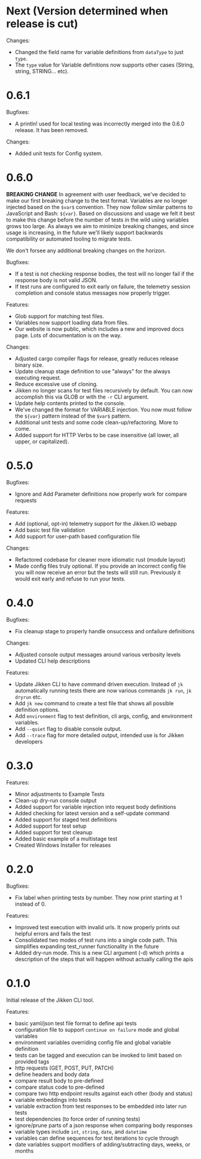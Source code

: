 Next (Version determined when release is cut)
=====

Changes:
* Changed the field name for variable definitions from `dataType` to just `type`.
* The `type` value for Variable definitions now supports other cases (String, string, STRING... etc).

0.6.1
=====

Bugfixes:
* A println! used for local testing was incorrectly merged into the 0.6.0 release. It has been removed.

Changes:
* Added unit tests for Config system.

0.6.0
=====

**BREAKING CHANGE**
In agreement with user feedback, we've decided to make our first breaking change to the test format.
Variables are no longer injected based on the `$var$` convention. They now follow similar
patterns to JavaScript and Bash: `${var}`. Based on discussions and usage we felt it best
to make this change before the number of tests in the wild using variables grows too large.
As always we aim to minimize breaking changes, and since usage is increasing, in the future we'll
likely support backwards compatibility or automated tooling to migrate tests.

We don't forsee any additional breaking changes on the horizon. 

Bugfixes:
* If a test is not checking response bodies, the test will no longer fail if the response body is not valid JSON.
* If test runs are configured to exit early on failure, the telemetry session completion and console status messages now properly trigger.

Features:
* Glob support for matching test files.
* Variables now support loading data from files.
* Our website is now public, which includes a new and improved docs page. Lots of documentation is on the way.

Changes:
* Adjusted cargo compiler flags for release, greatly reduces release binary size.
* Update cleanup stage definition to use "always" for the always executing request.
* Reduce excessive use of cloning.
* Jikken no longer scans for test files recursively by default. You can now accomplish this via GLOB or with the `-r` CLI argument.
* Update help contents printed to the console.
* We've changed the format for VARIABLE injection. You now must follow the `${var}` pattern instead of the `$var$` pattern.
* Additional unit tests and some code clean-up/refactoring. More to come.
* Added support for HTTP Verbs to be case insensitive (all lower, all upper, or capitalized).

0.5.0
=====

Bugfixes:
* Ignore and Add Parameter definitions now properly work for compare requests

Features:
* Add (optional, opt-in) telemetry support for the Jikken.IO webapp
* Add basic test file validation
* Add support for user-path based configuration file

Changes:
* Refactored codebase for cleaner more idiomatic rust (module layout)
* Made config files truly optional. If you provide an incorrect config file you will now receive an error but the tests will still run. Previously it would exit early and refuse to run your tests.

0.4.0
=====

Bugfixes:
* Fix cleanup stage to properly handle onsuccess and onfailure definitions

Changes:
* Adjusted console output messages around various verbosity levels
* Updated CLI help descriptions

Features:
* Update Jikken CLI to have command driven execution. Instead of `jk` automatically running tests there are now various commands `jk run`, `jk dryrun` etc.
* Add `jk new` command to create a test file that shows all possible definition options.
* Add `environment` flag to test definition, cli args, config, and environment variables.
* Add `--quiet` flag to disable console output.
* Add `--trace` flag for more detailed output, intended use is for Jikken developers

0.3.0
=====

Features:
* Minor adjustments to Example Tests
* Clean-up dry-run console output
* Added support for variable injection into request body definitions
* Added checking for latest version and a self-update command
* Added support for staged test definitions
* Added support for test setup
* Added support for test cleanup
* Added basic example of a multistage test
* Created Windows Installer for releases

0.2.0
=====

Bugfixes:
* Fix label when printing tests by number. They now print starting at 1 instead of 0.

Features:
* Improved test execution with invalid urls. It now properly prints out helpful errors and fails the test
* Consolidated two modes of test runs into a single code path. This simplifies expanding test_runner functionality in the future
* Added dry-run mode. This is a new CLI argument (-d) which prints a description of the steps that will happen without actually calling the apis

0.1.0
=====
Initial release of the Jikken CLI tool.

Features:

* basic yaml/json test file format to define api tests
* configuration file to support `continue on failure` mode and global variables
* environment variables overriding config file and global variable definition
* tests can be tagged and execution can be invoked to limit based on provided tags
* http requests (GET, POST, PUT, PATCH)
* define headers and body data
* compare result body to pre-defined
* compare status code to pre-defined
* compare two http endpoint results against each other (body and status)
* variable embeddings into tests
* variable extraction from test responses to be embedded into later run tests
* test dependencies (to force order of running tests)
* ignore/prune parts of a json response when comparing body responses
* variable types include `int`, `string`, `date`, and `datetime`
* variables can define sequences for test iterations to cycle through
* date variables support modifiers of adding/subtracting days, weeks, or months
